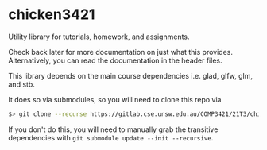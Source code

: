 # chicken3421

Utility library for tutorials, homework, and assignments.

Check back later for more documentation on just what this provides.
Alternatively, you can read the documentation in the header files.

This library depends on the main course dependencies i.e. glad, glfw, glm, and stb.

It does so via submodules, so you will need to clone this repo via
```bash
$> git clone --recurse https://gitlab.cse.unsw.edu.au/COMP3421/21T3/chicken3421 
```

If you don't do this, you will need to manually grab the transitive dependencies with `git submodule update --init --recursive`.